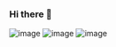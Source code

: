 ### Hi there 👋

<!--
**gauravkr0071/gauravkr0071** is a ✨ _special_ ✨ repository because its `README.md` (this file) appears on your GitHub profile.

Here are some ideas to get you started:

- 🔭 I’m currently working on ...
- 🌱 I’m currently learning ...
- 👯 I’m looking to collaborate on ...
- 🤔 I’m looking for help with ...
- 💬 Ask me about ...
- 📫 How to reach me: ...
- 😄 Pronouns: ...
- ⚡ Fun fact: ...
-->
![image](https://user-images.githubusercontent.com/51910127/131247283-c0e1de57-58e0-4f93-8a20-419ded899771.png)
![image](https://user-images.githubusercontent.com/51910127/131247297-a563ad68-dfcb-43dc-b406-c6a598a93300.png)
![image](https://user-images.githubusercontent.com/51910127/131247310-e5281769-01a7-4294-9606-7c7f0be66faa.png)

